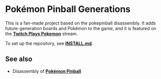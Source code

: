 # Pokémon Pinball Generations

This is a fan-made project based on the pokepinball disassembly.  It adds future-generation boards and Pokémon to the game, and it is featured on the [**Twitch Plays Pokemon**][tpp] stream.

To set up the repository, see [**INSTALL.md**](INSTALL.md).


## See also

* Disassembly of [**Pokémon Pinball**][pokepinball]

[pokepinball]: https://github.com/pret/pokepinball
[tpp]: https://www.twitch.tv/twitchplayspokemon
